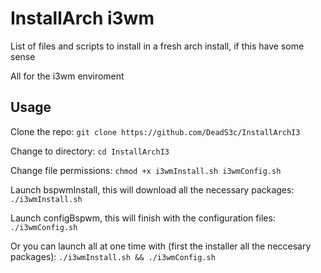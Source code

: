 # InstallArch i3wm

List of files and scripts to install in a fresh arch install, if this have some sense

All for the i3wm enviroment

## Usage
Clone the repo: ``` git clone https://github.com/DeadS3c/InstallArchI3 ```

Change to directory: ``` cd InstallArchI3 ```

Change file permissions: ``` chmod +x i3wmInstall.sh i3wmConfig.sh ```

Launch bspwmInstall, this will download all the necessary packages: ``` ./i3wmInstall.sh ```

Launch configBspwm, this will finish with the configuration files: ``` ./i3wmConfig.sh ```

Or you can launch all at one time with (first the installer all the neccesary packages): ``` ./i3wmInstall.sh && ./i3wmConfig.sh ``` 
